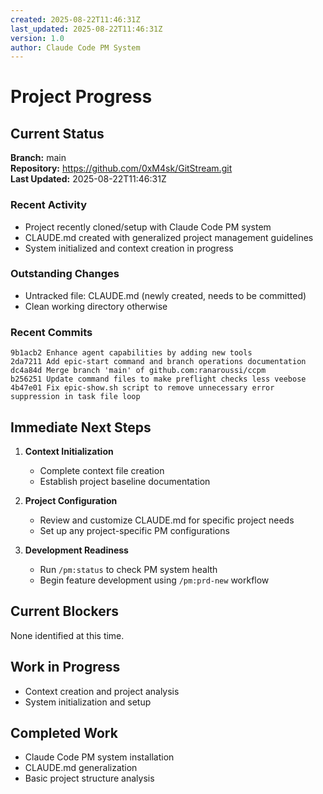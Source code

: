 ```yaml
---
created: 2025-08-22T11:46:31Z
last_updated: 2025-08-22T11:46:31Z
version: 1.0
author: Claude Code PM System
---
```


# Project Progress

## Current Status

**Branch:** main  
**Repository:** https://github.com/0xM4sk/GitStream.git  
**Last Updated:** 2025-08-22T11:46:31Z  

### Recent Activity
- Project recently cloned/setup with Claude Code PM system
- CLAUDE.md created with generalized project management guidelines
- System initialized and context creation in progress

### Outstanding Changes
- Untracked file: CLAUDE.md (newly created, needs to be committed)
- Clean working directory otherwise

### Recent Commits
```
9b1acb2 Enhance agent capabilities by adding new tools
2da7211 Add epic-start command and branch operations documentation
dc4a84d Merge branch 'main' of github.com:ranaroussi/ccpm
b256251 Update command files to make preflight checks less veebose
4b47e01 Fix epic-show.sh script to remove unnecessary error suppression in task file loop
```

## Immediate Next Steps

1. **Context Initialization**
   - Complete context file creation
   - Establish project baseline documentation

2. **Project Configuration**
   - Review and customize CLAUDE.md for specific project needs
   - Set up any project-specific PM configurations

3. **Development Readiness**
   - Run `/pm:status` to check PM system health
   - Begin feature development using `/pm:prd-new` workflow

## Current Blockers

None identified at this time.

## Work in Progress

- Context creation and project analysis
- System initialization and setup

## Completed Work

- Claude Code PM system installation
- CLAUDE.md generalization
- Basic project structure analysis